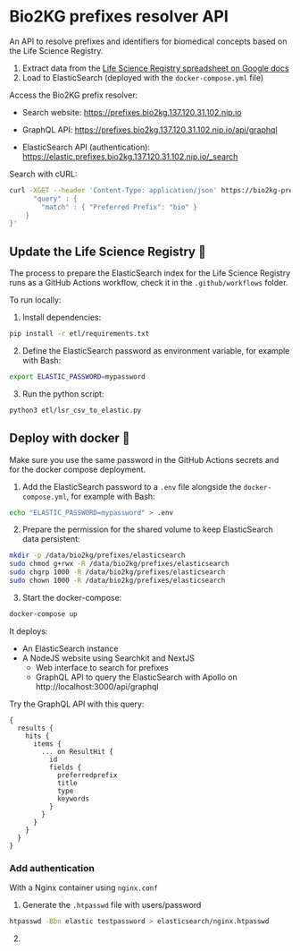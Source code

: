 # Bio2KG prefixes resolver API

An API to resolve prefixes and identifiers for biomedical concepts based on the Life Science Registry.

1. Extract data from the [Life Science Registry spreadsheet on Google docs](https://docs.google.com/spreadsheets/d/1c4DmQqTGS4ZvJU_Oq2MFnLk-3UUND6pWhuMoP8jgZhg/edit#gid=0)
2. Load to ElasticSearch (deployed with the `docker-compose.yml` file)

Access the Bio2KG prefix resolver:

* Search website: https://prefixes.bio2kg.137.120.31.102.nip.io

* GraphQL API: https://prefixes.bio2kg.137.120.31.102.nip.io/api/graphql

* ElasticSearch API (authentication): https://elastic.prefixes.bio2kg.137.120.31.102.nip.io/_search

Search with cURL:

```bash
curl -XGET --header 'Content-Type: application/json' https://bio2kg-prefixes.137.120.31.102.nip.io/prefixes/_search -d '{
      "query" : {
        "match" : { "Preferred Prefix": "bio" }
    }
}'
```

##  Update the Life Science Registry 🐍

The process to prepare the ElasticSearch index for the Life Science Registry runs as a GitHub Actions workflow, check it in the `.github/workflows` folder.

To run locally:

1. Install dependencies:

```bash
pip install -r etl/requirements.txt
```

2. Define the ElasticSearch password as environment variable, for example with Bash:

```bash
export ELASTIC_PASSWORD=mypassword
```

3. Run the python script:

```bash
python3 etl/lsr_csv_to_elastic.py
```

## Deploy with docker 🐳

Make sure you use the same password in the GitHub Actions secrets and for the docker compose deployment.

1. Add the ElasticSearch password to a `.env` file alongside the `docker-compose.yml`, for example with Bash:

```bash
echo "ELASTIC_PASSWORD=mypassword" > .env
```

2. Prepare the permission for the shared volume to keep ElasticSearch data persistent:

```bash
mkdir -p /data/bio2kg/prefixes/elasticsearch
sudo chmod g+rwx -R /data/bio2kg/prefixes/elasticsearch
sudo chgrp 1000 -R /data/bio2kg/prefixes/elasticsearch
sudo chown 1000 -R /data/bio2kg/prefixes/elasticsearch
```

3. Start the docker-compose:

```bash
docker-compose up
```

It deploys:

* An ElasticSearch instance
* A NodeJS website using Searchkit and NextJS
  * Web interface to search for prefixes
  * GraphQL API to query the ElasticSearch with Apollo on http://localhost:3000/api/graphql

Try the GraphQL API with this query:

```gql
{
  results {
    hits {
      items {
        ... on ResultHit {
          id
          fields {
            preferredprefix
            title
            type
            keywords
          }
        }
      }
    }
  }
}
```

### Add authentication

With a Nginx container using `nginx.conf`

1. Generate the `.htpasswd` file with users/password

```bash
htpasswd -Bbn elastic testpassword > elasticsearch/nginx.htpasswd
```

2. 
